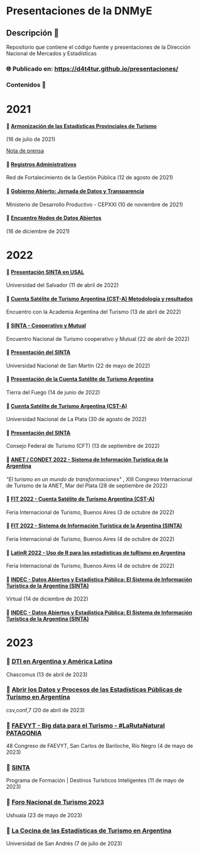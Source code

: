 
# Presentaciones de la DNMyE

<!-- badges: start -->
<!-- badges: end -->


## Descripción 💬

Repositorio que contiene el código fuente y presentaciones de la Dirección Nacional de Mercados y Estadísticas


### 🌐 Publicado en: https://d4t4tur.github.io/presentaciones/

### Contenidos 🧪

# 2021

#### 📌 [Armonización de las Estadísticas Provinciales de Turismo](https://tableros.yvera.tur.ar/recursos/presentaciones/2021.07.16_armonizacion.pdf)

(16 de julio de 2021)

[Nota de prensa](https://www.argentina.gob.ar/noticias/proyecto-federal-de-estadisticas-de-turismo)

#### 📌 [Registros Administrativos](https://tableros.yvera.tur.ar/recursos/presentaciones/2021.08.12_presentacion.pdf)

Red de Fortalecimiento de la Gestión Pública (12 de agosto de 2021)

#### 📌 [Gobierno Abierto: Jornada de Datos y Transparencia](https://tableros.yvera.tur.ar/recursos/presentaciones/2021.11.10_datos_y_transparencia.pdf)

Ministerio de Desarrollo Productivo - CEPXXI (10 de noviembre de 2021)

#### 📌 [Encuentro Nodos de Datos Abiertos](https://tableros.yvera.tur.ar/recursos/presentaciones/2021.12.16_datos_y_transparencia.pdf)

(16 de diciembre de 2021)

# 2022

#### 📌 [Presentación SINTA en USAL](https://tableros.yvera.tur.ar/recursos/presentaciones/2022.04.11_usal.pdf)

Universidad del Salvador (11 de abril de 2022)

#### 📌 [Cuenta Satélite de Turismo Argentina (CST-A) Metodología y resultados](https://tableros.yvera.tur.ar/recursos/presentaciones/2022.04.13_cst_academia.pdf)

Encuentro con la Academia Argentina del Turismo (13 de abril de 2022)

#### 📌 [SINTA - Cooperativo y Mutual](https://tableros.yvera.tur.ar/recursos/presentaciones/2022.04.22_sinta_cordoba.pdf)

Encuentro Nacional de Turismo cooperativo y Mutual (22 de abril de 2022)

#### 📌 [Presentación del SINTA](https://tableros.yvera.tur.ar/recursos/presentaciones/2022.05.20_unsam.pdf)

Universidad Nacional de San Martín (22 de mayo de 2022)

#### 📌 [Presentación de la Cuenta Satélite de Turismo Argentina](https://tableros.yvera.tur.ar/recursos/presentaciones/2022.06.14_cst_a_tdf.pdf)

Tierra del Fuego (14 de junio de 2022)

#### 📌 [Cuenta Satélite de Turismo Argentina (CST-A)](https://d4t4tur.github.io/presentaciones/unlp30agosto2022.html)

Universidad Nacional de La Plata (30 de agosto de 2022)

#### 📌 [Presentación del SINTA](https://tableros.yvera.tur.ar/recursos/presentaciones/2022.09.13_presentacion_cft.pdf)

Consejo Federal de Turismo (CFT) (13 de septiembre de 2022)


#### 📌 [ANET / CONDET 2022 - Sistema de Información Turística de la Argentina](https://d4t4tur.github.io/presentaciones/mdq29Sept2022.html)

_"El turismo en un mundo de transformaciones"_ , XIII Congreso Internacional de Turismo de la ANET, Mar del Plata (28 de septiembre de 2022)


#### 📌 [FIT 2022 - Cuenta Satélite de Turismo Argentina (CST-A) ](https://d4t4tur.github.io/presentaciones/fit_CST.html)

Feria Internacional de Turismo, Buenos Aires (3 de octubre de 2022)

#### 📌 [FIT 2022 - Sistema de Información Turística de la Argentina (SINTA)](https://d4t4tur.github.io/presentaciones/SINTA_FIT2022.html)

Feria Internacional de Turismo, Buenos Aires (4 de octubre de 2022)

#### 📌 [LatinR 2022 - Uso de R para las estadísticas de tuRismo en Argentina](https://d4t4tur.github.io/presentaciones/latinr2022.html)

Feria Internacional de Turismo, Buenos Aires (4 de octubre de 2022)

#### 📌 [INDEC - Datos Abiertos y Estadística Pública: El Sistema de Información Turística de la Argentina (SINTA)](https://d4t4tur.github.io/presentaciones/datos_abiertos_indec.html#1)

Virtual (14 de diciembre de 2022)

#### 📌 [INDEC - Datos Abiertos y Estadística Pública: El Sistema de Información Turística de la Argentina (SINTA)](https://d4t4tur.github.io/presentaciones/datos_abiertos_indec.html#1)

# 2023

### 📌 [DTI en Argentina y América Latina](https://tableros.yvera.tur.ar/recursos/presentaciones/2023.04.13_chascomus.pdf)

Chascomus (13 de abril de 2023)

### 📌 [Abrir los Datos y Procesos de las Estadísticas Públicas de Turismo en Argentina](https://tableros.yvera.tur.ar/recursos/presentaciones/2023.04.13_chascomus.pdf)

csv,conf,7 (20 de abril de 2023)

### 📌 [FAEVYT - Big data para el Turismo - #LaRutaNatural PATAGONIA](https://d4t4tur.github.io/faevyth_big_data_patagonia/#1)

48 Congreso de FAEVYT, San Carlos de Bariloche, Río Negro (4 de mayo de 2023)

### 📌 [SINTA](https://tableros.yvera.tur.ar/recursos/presentaciones/2023.05.11_dti_cfi.pdf)

Programa de Formación | Destinos Turísticos Inteligentes (11 de mayo de 2023)

### 📌 [Foro Nacional de Turismo 2023](https://d4t4tur.github.io/ppt_cft_ushuaia/cft_ushuaia_dnmye.html#1)

Ushuaia (23 de mayo de 2023)

### 📌 [La Cocina de las Estadísticas de Turismo en Argentina](https://tableros.yvera.tur.ar/recursos/presentaciones/2023.07.03_udesa.pdf)

Universidad de San Andrés (7 de julio de 2023)

